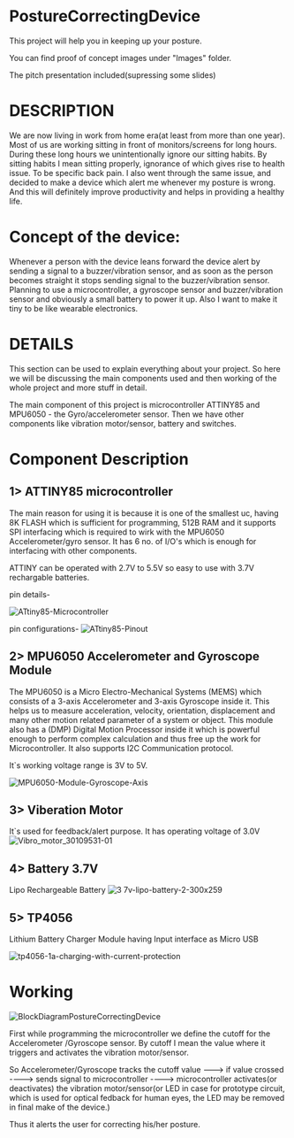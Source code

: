 # PostureCorrectingDevice
This project will help you in keeping up your posture.

You can find proof of concept images under "Images" folder.

The pitch presentation included(supressing some slides)

# DESCRIPTION
We are now living in work from home era(at least from more than one year). Most of us are working sitting in front of monitors/screens for long hours. During these long hours we unintentionally ignore our sitting habits.
By sitting habits I mean sitting properly, ignorance of which gives rise to health issue. To be specific back pain.
I also went through the same issue, and decided to make a device which alert me whenever my posture is wrong.
And this will definitely improve productivity and helps in providing a healthy life.

# Concept of the device:
Whenever a person with the device leans forward the device alert by sending a signal to a buzzer/vibration sensor, and as soon as the person becomes straight it stops sending signal to the buzzer/vibration sensor.
Planning to use a microcontroller, a gyroscope sensor and buzzer/vibration sensor and obviously a small battery to power it up.
Also I want to make it tiny to be like wearable electronics.

# DETAILS
 This section can be used to explain everything about your project.
So here we will be discussing the main components used and then working of the whole project and more stuff in detail.

The main component of this project is microcontroller ATTINY85 and MPU6050 - the Gyro/accelerometer sensor. Then we have other components like vibration motor/sensor, battery and switches.

# Component Description
## 1> ATTINY85 microcontroller
The main reason for using it is because it is one of the smallest uc, having 8K FLASH which is sufficient for programming, 512B RAM and it supports SPI interfacing which is required to wirk with the MPU6050 Accelerometer/gyro sensor. It has 6 no. of I/O's which is enough for interfacing with other components.

ATTINY can be operated with 2.7V to 5.5V so easy to use with 3.7V rechargable batteries.

pin details-

![ATtiny85-Microcontroller](https://user-images.githubusercontent.com/30037314/168246885-1db9f4cb-c223-4aa3-a61e-50ae13126756.jpg)


pin configurations-
![ATtiny85-Pinout](https://user-images.githubusercontent.com/30037314/168247028-5a035e67-c276-4e25-bf5f-261847bc75ab.png)


## 2> MPU6050 Accelerometer and Gyroscope Module
The MPU6050 is a Micro Electro-Mechanical Systems (MEMS) which consists of a 3-axis Accelerometer and 3-axis Gyroscope inside it. This helps us to measure acceleration, velocity, orientation, displacement and many other motion related parameter of a system or object. This module also has a (DMP) Digital Motion Processor inside it which is powerful enough to perform complex calculation and thus free up the work for Microcontroller. It also supports I2C Communication protocol.

It`s working voltage range is 3V to 5V.

![MPU6050-Module-Gyroscope-Axis](https://user-images.githubusercontent.com/30037314/168247599-9c459490-adc0-437c-9585-3a65526e414d.jpg)



## 3> Viberation Motor
It`s used for feedback/alert purpose. It has operating voltage of 3.0V
![Vibro_motor_30109531-01](https://user-images.githubusercontent.com/30037314/168247770-fde6c503-fd77-4a77-80ad-ab35d128b279.jpg)


## 4> Battery 3.7V
 Lipo Rechargeable Battery
![3 7v-lipo-battery-2-300x259](https://user-images.githubusercontent.com/30037314/168248470-1f2615ef-1fab-42bf-9cea-cba7191df6a3.jpg)


## 5> TP4056  
Lithium Battery Charger Module having Input interface as Micro USB

![tp4056-1a-charging-with-current-protection](https://user-images.githubusercontent.com/30037314/168248743-5a2812d6-395c-4589-9c10-41b02735612a.jpg)

# Working

![BlockDiagramPostureCorrectingDevice](https://user-images.githubusercontent.com/30037314/168249075-f8dcb229-7f82-44e7-a9b0-6525d1fd626d.jpg)

First while programming the microcontroller we define the cutoff for the Accelerometer /Gyroscope sensor. By cutoff I mean the value where it triggers and activates the vibration motor/sensor.

So Accelerometer/Gyroscope tracks the cutoff value ---> if value crossed ----> sends signal to microcontroller ----> microcontroller activates(or deactivates) the vibration motor/sensor(or LED in case for prototype circuit, which is used for optical fedback for human eyes, the LED may be removed in final make of the device.)

Thus it alerts the user for correcting his/her posture.


